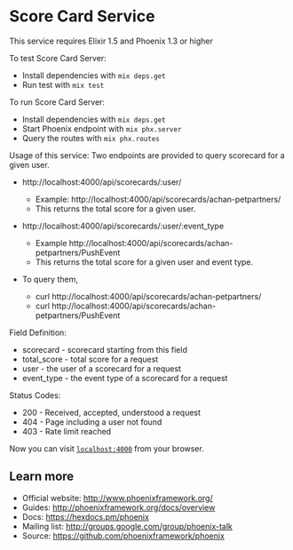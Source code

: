 # Score Card Service

This service requires Elixir 1.5 and Phoenix 1.3 or higher 

To test Score Card Server:
  * Install dependencies with `mix deps.get`
  * Run test with `mix test`

To run Score Card Server:
  * Install dependencies with `mix deps.get`
  * Start Phoenix endpoint with `mix phx.server`
  * Query the routes with `mix phx.routes`
  
Usage of this service:
  Two endpoints are provided to query scorecard for a given user.  
  
  * http://localhost:4000/api/scorecards/:user/
    * Example: http://localhost:4000/api/scorecards/achan-petpartners/
    * This returns the total score for a given user.
    
  * http://localhost:4000/api/scorecards/:user/:event_type
    * Example http://localhost:4000/api/scorecards/achan-petpartners/PushEvent
    * This returns the total score for a given user and event type.
  
  * To query them, 
    * curl http://localhost:4000/api/scorecards/achan-petpartners/
    * curl http://localhost:4000/api/scorecards/achan-petpartners/PushEvent
    
Field Definition:
  * scorecard - scorecard starting from this field 
  * total_score - total score for a request
  * user - the user of a scorecard for a request
  * event_type - the event type of a scorecard for a request
   
Status Codes:
  * 200 - Received, accepted, understood a request
  * 404 - Page including a user not found
  * 403 - Rate limit reached
    
Now you can visit [`localhost:4000`](http://localhost:4000) from your browser.

## Learn more

  * Official website: http://www.phoenixframework.org/
  * Guides: http://phoenixframework.org/docs/overview
  * Docs: https://hexdocs.pm/phoenix
  * Mailing list: http://groups.google.com/group/phoenix-talk
  * Source: https://github.com/phoenixframework/phoenix
